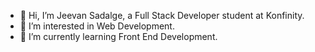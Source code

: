 - 👋 Hi, I’m Jeevan Sadalge, a Full Stack Developer student at Konfinity.
- 👀 I’m interested in Web Development.
- 🌱 I’m currently learning Front End Development.

<!---
jeevansadalge/jeevansadalge is a ✨ special ✨ repository because its `README.md` (this file) appears on your GitHub profile.
You can click the Preview link to take a look at your changes.
--->
